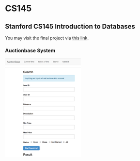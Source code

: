 # CS145
## Stanford CS145 Introduction to Databases
You may visit the final project via [this link](http://web.stanford.edu/~zhangrao/cgi-bin/auctionbase.py/search).
### Auctionbase System
<img src="pic/AuctionBase.png" width="250" alt="AuctionBase"/>

